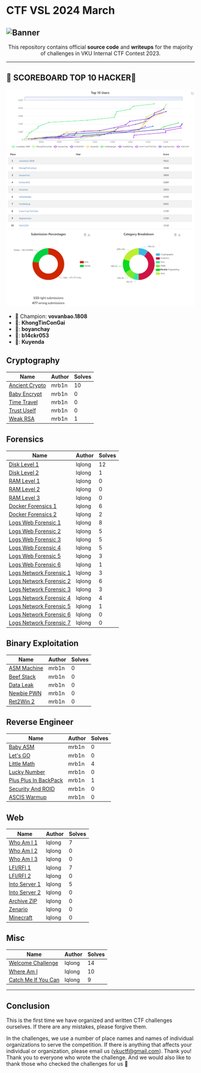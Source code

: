 # CTF VSL 2024 March

## ![Banner][Banner]

<div align="center">

This repository contains official **source code** and **writeups** for the majority of challenges in VKU Internal CTF Contest 2023.

---

<div align="left">

## 👑 SCOREBOARD TOP 10 HACKER👑

![Top 10](Image/top-10-graph.png)
![Top 10](Image/top10.png)
![Static](Image/static.png)

- 👑 Champion: **vovanbao.1808**
- 🏅: **KhongTinConGai**
- 🏅: **boyanchay**
- 🏅: **b14ckr053**
- 🏅: **Kuyenda**

</div>

</div>

## Cryptography

| Name                                                       | Author           | Solves |
| ---------------------------------------------------------- | ---------------- | ------ |
| [Ancient Crypto](Cryptography/ancient-crypto/)             | mrb1n            | 10     |
| [Baby Encrypt](Cryptography/baby-encrypt/)                 | mrb1n            | 0      |
| [Time Travel](Cryptography/time-travel/)                   | mrb1n            | 0      |
| [Trust Uself](Cryptography/trust-urself/)                  | mrb1n            | 0      |
| [Weak RSA](Cryptography/weak-rsa/)                         | mrb1n            | 1      |

## Forensics

| Name                                                          | Author           | Solves |
| ------------------------------------------------------------- | ---------------- | ------ |
| [Disk Level 1](Forensics/DiskLevel1/)                         | lqlong           | 12     |
| [Disk Level 2](Forensics/DiskLevel2/)                         | lqlong           | 1      |
| [RAM Level 1](Forensics/RAMLevel1/)                           | lqlong           | 0      |
| [RAM Level 2](Forensics/RAMLevel2/)                           | lqlong           | 0      |
| [RAM Level 3](Forensics/RAMLevel3/)                           | lqlong           | 0      |
| [Docker Forensics 1](Forensics/Docker-Forensics/Level-1/)     | lqlong           | 6      |
| [Docker Forensics 2](Forensics/Docker-Forensics/Level-2/)     | lqlong           | 2      |
| [Logs Web Forensic 1](Forensics/Log/level-1/)                 | lqlong           | 8      |
| [Logs Web Forensic 2](Forensics/Log/level-2/)                 | lqlong           | 5      |
| [Logs Web Forensic 3](Forensics/Log/level-3/)                 | lqlong           | 5      |
| [Logs Web Forensic 4](Forensics/Log/level-4/)                 | lqlong           | 5      |
| [Logs Web Forensic 5](Forensics/Log/level-5/)                 | lqlong           | 3      |
| [Logs Web Forensic 6](Forensics/Log/level-6/)                 | lqlong           | 1      |
| [Logs Network Forensic 1](Forensics/Wireshark/level-1/)       | lqlong           | 3      |
| [Logs Network Forensic 2](Forensics/Wireshark/level-2/)       | lqlong           | 6      |
| [Logs Network Forensic 3](Forensics/Wireshark/level-3/)       | lqlong           | 3      |
| [Logs Network Forensic 4](Forensics/Wireshark/level-4/)       | lqlong           | 4      |
| [Logs Network Forensic 5](Forensics/Wireshark/level-5/)       | lqlong           | 1      |
| [Logs Network Forensic 6](Forensics/Wireshark/level-6/)       | lqlong           | 0      |
| [Logs Network Forensic 7](Forensics/Wireshark/level-7/)       | lqlong           | 0      |

## Binary Exploitation

| Name                                                       | Author           | Solves |
| ---------------------------------------------------------- | ---------------- | ------ |
| [ASM Machine](PWN/asm-machine/)                            | mrb1n            | 0      |
| [Beef Stack](PWN/beef-stack/)                              | mrb1n            | 0      |
| [Data Leak](PWN/Data-Leak/)                                | mrb1n            | 0      |
| [Newbie PWN](PWN/n3wb1e-pwn/)                              | mrb1n            | 0      |
| [Ret2Win 2](PWN/ret2win-2/)                                | mrb1n            | 0      |

## Reverse Engineer

| Name                                                       | Author           | Solves |
| ---------------------------------------------------------- | ---------------- | ------ |
| [Baby ASM](RE/baby-asm/)                                   | mrb1n            | 0      |
| [Let's GO](RE/letsgo/)                                     | mrb1n            | 0      |
| [Little Math](RE/little-math/)                             | mrb1n            | 4      |
| [Lucky Number](RE/lucky-number/)                           | mrb1n            | 0      |
| [Plus Plus In BackPack](RE/plus-in-pack/)                  | mrb1n            | 1      |
| [Security And ROID](RE/security-and-roid/)                 | mrb1n            | 0      |
| [ASCIS Warmup](RE/ASCIS-Warmup/)                           | mrb1n            | 0      |

## Web

| Name                                                       | Author           | Solves |
| ---------------------------------------------------------- | ---------------- | ------ |
| [Who Am I 1](Web/whoami1/)                                 | lqlong           | 7      |
| [Who Am I 2](Web/whoami2/)                                 | lqlong           | 0      |
| [Who Am I 3](Web/whoami-3/)                                | lqlong           | 0      |
| [LFI/RFI 1](Web/LFI-RFI-1/)                                | lqlong           | 7      |
| [LFI/RFI 2](Web/LFI-RFI-2/)                                | lqlong           | 0      |
| [Into Server 1](Web/Into-Server-1/)                        | lqlong           | 5      |
| [Into Server 2](Web/Into-Server-2/)                        | lqlong           | 0      |
| [Archive ZIP](Web/archive-zip/)                            | lqlong           | 0      |
| [Zenario](Web/zenario/)                                    | lqlong           | 0      |
| [Minecraft](Web/minecraft/)                                | lqlong           | 0      |

## Misc

| Name                                                       | Author           | Solves |
| ---------------------------------------------------------- | ---------------- | ------ |
| [Welcome Challenge](Misc/WelcomeChallenge/)                | lqlong           | 14     |
| [Where Am I](Misc/WhereAmI/)                               | lqlong           | 10     |
| [Catch Me If You Can](Misc/CatchMeIfYouCan/)               | lqlong           | 9      |

---

## Conclusion

This is the first time we have organized and written CTF challenges ourselves. If there are any mistakes, please forgive them.

In the challenges, we use a number of place names and names of individual organizations to serve the competition. If there is anything that affects your individual or organization, please email us (<vkuctf@gmail.com>). Thank you!
Thank you to everyone who wrote the challenge. And we would also like to thank those who checked the challenges for us 🥰

[Banner]: https://files.catbox.moe/vw1zzo.png
